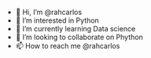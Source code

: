 - 👋 Hi, I’m @rahcarlos
- 👀 I’m interested in Python 
- 🌱 I’m currently learning Data science 
- 💞️ I’m looking to collaborate on Phython
- 📫 How to reach me @rahcarlos

<!---
rahcarlos/rahcarlos is a ✨ special ✨ repository because its `README.md` (this file) appears on your GitHub profile.
You can click the Preview link to take a look at your changes.
--->
